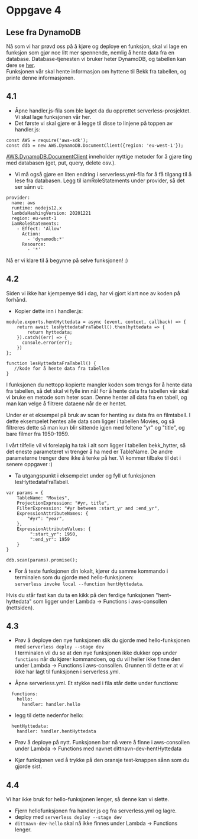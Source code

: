 # Oppgave 4

## Lese fra DynamoDB


Nå som vi har prøvd oss på å kjøre og deploye en funksjon, skal vi lage en funksjon som gjør noe litt mer spennende, nemlig å hente data fra en database. Database-tjenesten vi bruker heter DynamoDB, og tabellen kan dere se [her](https://eu-west-1.console.aws.amazon.com/dynamodb/home?region=eu-west-1#tables:selected=bekk_hytter;tab=items).  
Funksjonen vår skal hente informasjon om hyttene til Bekk fra tabellen, og printe denne informasjonen.

## 4.1

- Åpne handler.js-fila som ble laget da du opprettet serverless-prosjektet. Vi skal lage funksjonen vår her.
- Det første vi skal gjøre er å legge til disse to linjene på toppen av handler.js:

```
const AWS = require('aws-sdk');
const ddb = new AWS.DynamoDB.DocumentClient({region: 'eu-west-1'});
```

[AWS.DynamoDB.DocumentClient](https://docs.aws.amazon.com/AWSJavaScriptSDK/latest/AWS/DynamoDB/DocumentClient.html) inneholder nyttige metoder for å gjøre ting med databasen (get, put, query, delete osv.).


- Vi må også gjøre en liten endring i serverless.yml-fila for å få tilgang til å lese fra databasen. Legg til iamRoleStatements under provider, så det ser sånn ut:

```
provider:
  name: aws
  runtime: nodejs12.x
  lambdaHashingVersion: 20201221
  region: eu-west-1
  iamRoleStatements:
    - Effect: 'Allow'
      Action:
        - 'dynamodb:*'
      Resource:
        - '*'
```
  
  
Nå er vi klare til å begynne på selve funksjonen! :) 


## 4.2
Siden vi ikke har kjempemye tid i dag, har vi gjort klart noe av koden på forhånd.

- Kopier dette inn i handler.js:

```
module.exports.hentHyttedata = async (event, context, callback) => {
    return await lesHyttedataFraTabell().then(hyttedata => {
        return hyttedata;
    }).catch((err) => {
      console.error(err);
    })  
};

function lesHyttedataFraTabell() {
   //kode for å hente data fra tabellen 
}  
```
  
I funksjonen du nettopp kopierte mangler koden som trengs for å hente data fra tabellen, så det skal vi fylle inn nå! For å hente data fra tabellen vår skal vi bruke en metode som heter scan. Denne henter all data fra en tabell, og man kan velge å filtrere dataene når de er hentet.

Under er et eksempel på bruk av scan for henting av data fra en filmtabell. 
I dette eksempelet hentes alle data som ligger i tabellen Movies, og så filtreres dette så man kun blir sittende igjen med feltene "yr" og "title", og bare filmer fra 1950-1959.

I vårt tilfelle vil vi foreløpig ha tak i alt som ligger i tabellen bekk_hytter, så det eneste parameteret vi trenger å ha med er TableName. De andre parameterne trenger dere ikke å tenke på her. Vi kommer tilbake til det i senere oppgaver :) 

- Ta utgangspunkt i eksempelet under og fyll ut funksjonen lesHyttedataFraTabell.

```
var params = {
    TableName: "Movies",
    ProjectionExpression: "#yr, title",
    FilterExpression: "#yr between :start_yr and :end_yr",
    ExpressionAttributeNames: {
        "#yr": "year",
    },
    ExpressionAttributeValues: {
         ":start_yr": 1950,
         ":end_yr": 1959 
    }
}

ddb.scan(params).promise();

```

- For å teste funksjonen din lokalt, kjører du samme kommando i terminalen som du gjorde med hello-funksjonen:  
`serverless invoke local --function hentHyttedata`. 



Hvis du står fast kan du ta en kikk på den ferdige funksjonen "hent-hyttedata" som ligger under Lambda -> Functions i aws-consollen (nettsiden).

## 4.3

- Prøv å deploye den nye funksjonen slik du gjorde med hello-funksjonen med `serverless deploy --stage dev`   
  I terminalen vil du se at den nye funksjonen ikke dukker opp under `functions` når du kjører kommandoen, og du vil heller ikke finne den under Lambda -> Functions i aws-consollen.
  Grunnen til dette er at vi ikke har lagt til funksjonen i serverless.yml.

- Åpne serverless.yml. Et stykke ned i fila står dette under functions:
```
  functions:
    hello:
      handler: handler.hello
```
- legg til dette nedenfor hello:
```
  hentHyttedata:
    handler: handler.hentHyttedata
```

- Prøv å deploye på nytt. Funksjonen bør nå være å finne i aws-consollen under Lambda -> Functions med navnet dittnavn-dev-hentHyttedata

- Kjør funksjonen ved å trykke på den oransje test-knappen sånn som du gjorde sist.


## 4.4

Vi har ikke bruk for hello-funksjonen lenger, så denne kan vi slette.

- Fjern hellofunksjonen fra handler.js og fra serverless.yml og lagre.
- deploy med `serverless deploy --stage dev`
- `dittnavn-dev-hello` skal nå ikke finnes under Lambda -> Functions lenger.
